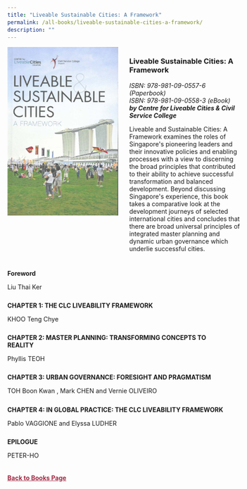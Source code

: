 ```yaml
---
title: "Liveable Sustainable Cities: A Framework"
permalink: /all-books/liveable-sustainable-cities-a-framework/
description: ""
---
```

<style>


.grid-container {
	display: grid;
	grid-template-columns: 50% 50%;
	grid-gap: 5%
	}
	
img {
		object-fit: contain;
		width: 100%;
		height: 80%;
	}	

.chapter-divider {
	margin-top: 5%;
	}	
	
.back a
{
	color: #9f2943;
	font-weight: bold;
	
}	


</style>

<div class="grid-container">
	<div class="grid-child"><img src="/images/Books/Liveable%20&amp;%20Sustainable%20Cities.jpg"></div>
	<div class="grid-child">
		<h3>Liveable Sustainable Cities: A Framework</h3>
		<i>ISBN: 978-981-09-0557-6 (Paperbook)</i><br>
		<i>ISBN: 978-981-09-0558-3 (eBook)</i><br>
		<b><i>by Centre for Liveable Cities &amp; Civil Service College</i></b>
		<p>Liveable and Sustainable Cities: A Framework examines the roles of Singapore's pioneering leaders and their innovative policies and enabling processes with a view to discerning the broad principles that contributed to their ability to achieve successful transformation and balanced development. Beyond discussing Singapore's experience, this book takes a comparative look at the development journeys of selected international cities and concludes that there are broad universal principles of integrated master planning and dynamic urban governance which underlie successful cities.</p>
	</div>

</div>

<div>

<div class="chapter-divider">
<p><b>Foreword</b></p>
Liu Thai Ker
</div>
	
<div class="chapter-divider">
<p><b>CHAPTER 1: THE CLC LIVEABILITY FRAMEWORK</b></p>
KHOO Teng Chye
</div>
		
<div class="chapter-divider">
<p><b>CHAPTER 2: MASTER PLANNING: TRANSFORMING CONCEPTS TO REALITY</b></p>
Phyllis TEOH
</div>
	
<div class="chapter-divider">
<p><b>CHAPTER 3: URBAN GOVERNANCE: FORESIGHT AND PRAGMATISM</b></p>
TOH Boon Kwan , Mark CHEN and Vernie OLIVEIRO
</div>
	
<div class="chapter-divider">
<p><b>CHAPTER 4: IN GLOBAL PRACTICE: THE CLC LIVEABILITY FRAMEWORK</b></p>
Pablo VAGGIONE and Elyssa LUDHER
</div>
	
<div class="chapter-divider">
<p><b>EPILOGUE</b></p>
PETER-HO
</div>







</div>



<br>
<br>
<div class="back">
<a href="/books/">Back to Books Page</a>	

</div>